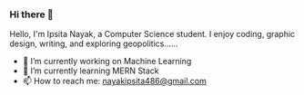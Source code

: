 ### Hi there 👋

Hello, I'm Ipsita Nayak, a Computer Science student. I enjoy coding, graphic design, writing, and exploring geopolitics......





- 🔭 I’m currently working on Machine Learning
- 🌱 I’m currently learning MERN Stack
- 📫 How to reach me: nayakipsita486@gmail.com


